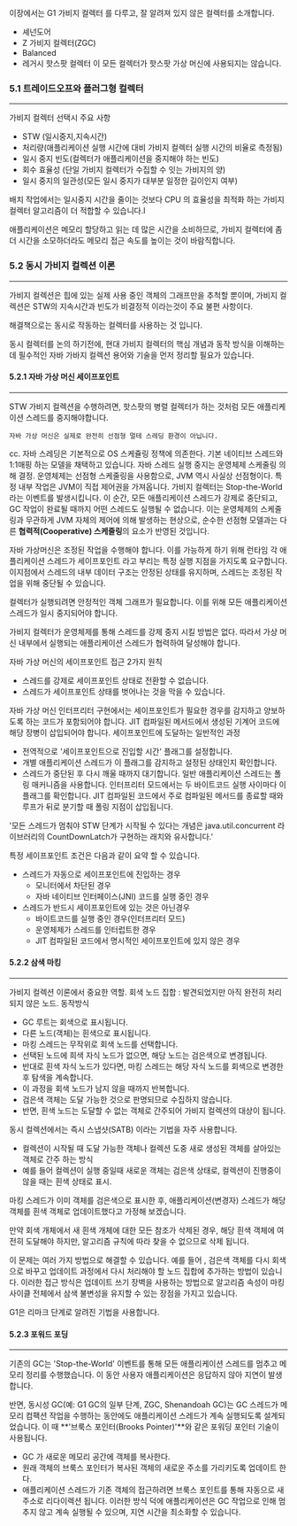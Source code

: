 
이장에서는 G1 가비지 컬렉터 를 다루고, 잘 알려져 있지 않은 컬렉터를 소개합니다.
- 셰넌도어
- Z 가비지 컬렉터(ZGC)
- Balanced
- 레거시 핫스팟 컬렉터
이 모든 컬렉터가 핫스팟 가상 머신에 사용되지는 않습니다.


### 5.1 트레이드오프와 플러그형 컬렉터
---
가비지 컬렉터 선택시 주요 사항
- STW (일시중지,지속시간)
- 처리량(애플리케이션 실행 시간에 대비 가비지 컬렉터 실행 시간의 비율로 측정됨)
- 일시 중지 빈도(컬렉터가 애플리케이션을 중지해야 하는 빈도)
- 회수 효율성 (단일 가비지 컬렉터가 수집할 수 잇는 가비지의 양)
- 일시 중지의 일관성(모든 일시 중지가 대부분 일정한 길이인지 여부)

배치 작업에서는 일시중지 시간을 줄이는 것보다 CPU 의 효율성을 최적화 하는 가비지 컬렉터 알고리즘이 더 적합할 수 있습니다.l

애플리케이션은 메모리 할당하고 읽는 데 많은 시간을 소비하므로, 가비지 컬렉터에 좀 더 시간을 소모하더라도 메모리 접근 속도를 높이는 것이 바람직합니다.


### 5.2 동시 가비지 컬렉션 이론
---
가비지 컬렉션은 힙에 있는 실제 사용 중인 객체의 그래프만을 추척할 뿐이며,
가비지 컬렉션은 STW의 지속시간과 빈도가 비결정적 이라는것이 주요 불편 사항이다.

해결책으로는 동시로 작동하는 컬렉터를 사용하는 것 입니다.

동시 컬렉터를 논의 하기전에, 현대 가비지 컬렉터의 핵심 개념과 동작 방식을 이해하는 데 필수적인 자바 가바지 컬렉션 용어와 기술을 먼저 정리할 필요가 있습니다.


#### 5.2.1 자바 가상 머신 세이프포인트
---
STW 가비지 컬렉션을 수행하려면, 핫스팟의 병렬 컬렉터가 하는 것처럼 모든 애플리케이션 스레드를 중지해야합니다. 

`자바 가상 머신은 실제로 완전히 선점형 멀테 스레딩 환경이 아닙니다.`

cc. 자바 스레딩은 기본적으로 OS 스케쥴링 정책에 의존한다. 기본 네이티브 스레드와 1:1매핑 하는 모델을 채택하고 있습니다. 자바 스레드 실행 중지는 운영체제 스케줄링 의해 결정. 운영체제는 선점형 스케줄링을 사용함으로, JVM 역시 사실상 선점형이다.  특정 내부 작업은 JVM이 직접 제어권을 가져옵니다. 가비지 컬렉터는 Stop-the-World라는 이벤트를 발생시킵니다. 이 순간, 모든 애플리케이션 스레드가 강제로 중단되고, GC 작업이 완료될 때까지 어떤 스레드도 실행될 수 없습니다. 이는 운영체제의 스케줄링과 무관하게 JVM 자체의 제어에 의해 발생하는 현상으로, 순수한 선점형 모델과는 다른 **협력적(Cooperative) 스케줄링**의 요소가 반영된 것입니다.

자바 가상머신은 조정된 작업을 수행해야 합니다. 이를 가능하게 하기 위해 런타임 각 애플리케이션 스레드가 세이프포인트 라고 부리는 특정 실행 지점을 가지도록 요구합니다. 이지점에서 스레드의 내부 데이터 구조는 안정된 상태를 유지하며, 스레드는 조정된 작업을 위해 중단될 수 있습니다.

컬렉터가 실행되려면 안정적인 객체 그래프가 필요합니다. 이를 위해 모든 애플리케이션 스레드가 일시 중지되어야 합니다.

가비지 컬렉터가 운영체제를 통해 스레드를 강제 중지 시킬 방법은 없다. 따라서 가상 머신 내부에서 실행되는 애플리케이션 스레드가 협력하여 달성해야 합니다.

자바 가상 머신의 세이프포인트 접근 2가지 원칙
- 스레드를 강제로 세이프포인트 상태로 전환할 수 없습니다.
- 스레드가 세이프포인트 상태를 벗어나는 것을 막을 수 있습니다.

자바 가상 머신 인터프리터 구현에서는 세이프포인트가 필요한 경우를 감지하고 양보하도록 하는 코드가 포함되어야 합니다. JIT 컴파일된 메서드에서 생성된 기계어 코드에 해당 장병이 삽입되어야 합니다.
세이프포인트에 도달하는 일반적인 과정
- 전역적으로 '세이프포인트으로 진입할 시간' 플래그를 설정합니다.
- 개별 애플리케이션 스레드가 이 플래그를 감지하고 설정된 상태인지 확인합니다.
- 스레드가 중단된 후 다시 깨울 때까지 대기합니다.
일반 애플리케이션 스레드는 폴링 매커니즘을 사용합니다.
인터프리터 모드에서는 두 바이트코드 실행 사이마다 이 플래그를 확인합니다. JIT 컴파일된 코드에서 주로 컴파일된 메서드를 종료할 때와 루프가 뒤로 분기할 때 폴링 지점이 삽입됩니다.

'모든 스레드가 멈춰야 STW 단계가 시작될 수 있다는 개념은 java.util.concurrent  라이브러리의 CountDownLatch가 구현하는 래치와 유사합니다.'

특정 세이프포인트 조건은 다음과 같이 요약 할 수 있습니다.
- 스레드가 자동으로 세이프포인트에 진입하는 경우
	- 모니터에서 차단된 경우
	- 자바 네이티브 인터페이스(JNI) 코드를 실행 중인 경우
- 스레드가 반드시 세이프포인트에 있는 것은 아닌경우
	- 바이트코드를 실행 중인 경우(인터프리터 모드)
	- 운영체제가 스레드를 인터럽트한 경우
	- JIT 컴파일된 코드에서 명시적인 세이프포인트에 있지 않은 경우

#### 5.2.2 삼색 마킹
---
가비지 컬렉션 이론에서 중요한 역할.
회색 노드 집합 : 발견되었지만 아직 완전히 처리되지 않은 노드.
동작방식
- GC 루트는 회색으로 표시됩니다.
- 다른 노드(객체)는 흰색으로 표시됩니다.
- 마킹 스레드는 무작위로 회색 노드를 선택합니다.
- 선택된 노드에 희색 자식 노드가 없으면, 해당 노드는 검은색으로 변경됩니다.
- 반대로 흰색 자식 노드가 있다면, 마킹 스레드는 해당 자식 노드를 회색으로 변경한 후 탐색을 계속합니다.
- 이 과정을 회색 노드가 남지 않을 때까지 반복합니다.
- 검은색 객체는 도달 가능한 것으로 판명되므로 수집하지 않습니다.
- 반면, 흰색 노드는 도달할 수 없는 객체로 간주되어 가비지 컬렉션의 대상이 됩니다.

동시 컬렉션에서는 즉시 스냅샷(SATB) 이라는 기법을 자주 사용합니다.
- 컬렉션이 시작될 때 도달 가능한 객체나 컬렉션 도중 새로 생성된 객체를 살아있는 객체로 간주 하는 방식
- 예를 들어 컬렉션이 실행 중일때 새로운 객체는 검은색 상태로, 컬렉션이 진행중이 않을 때는 흰색 상태로 표시.

마킹 스레드가 이미 객체를 검은색으로 표시한 후, 애플리케이션(변경자) 스레드가 해당 객체를 흰색 객체로 업데이트했다고 가정해 보겠습니다. 

만약 회색 개체에서 새 흰색 개체에 대한 모든 참조가 삭제된 경우, 해당 흰색 객체에 여전히 도달해야 하지만, 알고리즘 규칙에 따라 찾을 수 없으므로 삭제 됩니다.

이 문제는 여러 가지 방법으로 해결할 수 있습니다. 예를 들어 , 검은색 객체를 다시 회색으로 바꾸고 업데이트 과정에서 다시 처리해야 할 노드 집합에 추가하는 방법이 있습니다. 이러한 접근 방식은 업데이트 쓰기 장벽을 사용하는 방법으로 알고리즘 속성이 마킹 사이클 전체에서 삼색 불변성을 유지할 수 있는 장점을 가지고 있습니다.

G1은 리마크 단계로 알려진 기법을 사용합니다.

#### 5.2.3 포워드 포딩
---
기존의 GC는 'Stop-the-World' 이벤트를 통해 모든 애플리케이션 스레드를 멈추고 메모리 정리를 수행했습니다. 이 동안 사용자 애플리케이션은 응답하지 않아 지연이 발생합니다.

반면, 동시성 GC(예: G1 GC의 일부 단계, ZGC, Shenandoah GC)는 GC 스레드가 메모리 컴팩션 작업을 수행하는 동안에도 애플리케이션 스레드가 계속 실행되도록 설계되었습니다. 이 때 **'브룩스 포인터(Brooks Pointer)'**와 같은 포워딩 포인터 기술이 사용됩니다.

- GC 가 새로운 메모리 공간에 객체를 복사한다.
- 원래 객체의 브룩스 포인터가 복사된 객체의 새로운 주소를 가리키도록 업데이트 한다.
- 애플리케이션 스레드가 기존 객체의 접근하려면 브룩스 포인트를 통해 자동으로 새 주소로 리다이렉션 됩니다.
이러한 방식 덕에 애플리케이션은 GC 작업으로 인해 멈추지 않고 계속 실행될 수 있으며, 지연 시간을 최소화할 수 있습니다.